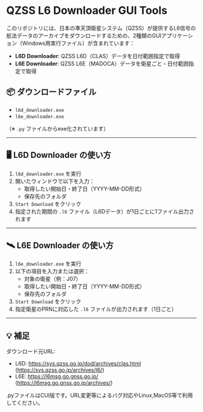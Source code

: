 # QZSS L6 Downloader GUI Tools

このリポジトリには、日本の準天頂衛星システム（QZSS）が提供するL6信号の航法データのアーカイブをダウンロードするための、2種類のGUIアプリケーション（Windows用実行ファイル）が含まれています：

- **L6D Downloader**: QZSS L6D（CLAS）データを日付範囲指定で取得  
- **L6E Downloader**: QZSS L6E（MADOCA）データを衛星ごと・日付範囲指定で取得

## 📦 ダウンロードファイル

- `l6d_downloader.exe`
- `l6e_downloader.exe`

（※ `.py` ファイルからexe化されています）

---

## 🖥 L6D Downloader の使い方

1. `l6d_downloader.exe` を実行  
2. 開いたウィンドウで以下を入力：
   - 取得したい開始日・終了日（YYYY-MM-DD形式）
   - 保存先のフォルダ
3. `Start Download` をクリック  
4. 指定された期間の `.l6` ファイル（L6Dデータ）が1日ごとに1ファイル出力されます

---

## 🛰 L6E Downloader の使い方

1. `l6e_downloader.exe` を実行  
2. 以下の項目を入力または選択：
   - 対象の衛星（例：J07）
   - 取得したい開始日・終了日（YYYY-MM-DD形式）
   - 保存先のフォルダ
3. `Start Download` をクリック  
4. 指定衛星のPRNに対応した `.l6` ファイルが出力されます（1日ごと）

---

## 💡 補足

ダウンロード元URL:
  - L6D: https://sys.qzss.go.jp/dod/archives/clas.html (https://sys.qzss.go.jp/archives/l6/)
  - L6E: https://l6msg.go.gnss.go.jp/ (https://l6msg.go.gnss.go.jp/archives/)

.pyファイルはCUI版です。URL変更等によるバグ対応やLinux,MacOS等で利用してください。
